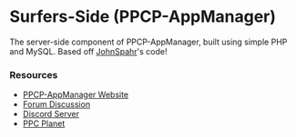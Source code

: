 # Surfers-Side (PPCP-AppManager) 
The server-side component of PPCP-AppManager, built using simple PHP and MySQL.
Based off [JohnSpahr](https://github.com/JohnSpahr)'s code! 

### Resources
- [PPCP-AppManager Website](http://appmanager.ppcplanet.org/)
- [Forum Discussion](https://ppcplanet.org/forums/discussion/12/dev-project-modern-ppc-app-market)
- [Discord Server](https://discord.gg/tHbx4qc)
- [PPC Planet](https://ppcplanet.org/)

